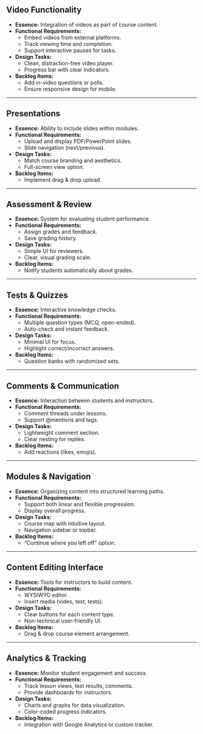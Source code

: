 

## Video Functionality
- **Essence:** Integration of videos as part of course content.  
- **Functional Requirements:**
  - Embed videos from external platforms.
  - Track viewing time and completion.
  - Support interactive pauses for tasks.  
- **Design Tasks:**
  - Clean, distraction-free video player.
  - Progress bar with clear indicators.  
- **Backlog Items:**
  - Add in-video questions or polls.
  - Ensure responsive design for mobile.

---

## Presentations
- **Essence:** Ability to include slides within modules.  
- **Functional Requirements:**
  - Upload and display PDF/PowerPoint slides.
  - Slide navigation (next/previous).  
- **Design Tasks:**
  - Match course branding and aesthetics.
  - Full-screen view option.  
- **Backlog Items:**
  - Implement drag & drop upload.

---

## Assessment & Review
- **Essence:** System for evaluating student performance.  
- **Functional Requirements:**
  - Assign grades and feedback.
  - Save grading history.  
- **Design Tasks:**
  - Simple UI for reviewers.
  - Clear, visual grading scale.  
- **Backlog Items:**
  - Notify students automatically about grades.

---

## Tests & Quizzes
- **Essence:** Interactive knowledge checks.  
- **Functional Requirements:**
  - Multiple question types (MCQ, open-ended).
  - Auto-check and instant feedback.  
- **Design Tasks:**
  - Minimal UI for focus.
  - Highlight correct/incorrect answers.  
- **Backlog Items:**
  - Question banks with randomized sets.

---

## Comments & Communication
- **Essence:** Interaction between students and instructors.  
- **Functional Requirements:**
  - Comment threads under lessons.
  - Support @mentions and tags.  
- **Design Tasks:**
  - Lightweight comment section.
  - Clear nesting for replies.  
- **Backlog Items:**
  - Add reactions (likes, emojis).

---

## Modules & Navigation
- **Essence:** Organizing content into structured learning paths.  
- **Functional Requirements:**
  - Support both linear and flexible progression.
  - Display overall progress.  
- **Design Tasks:**
  - Course map with intuitive layout.
  - Navigation sidebar or topbar.  
- **Backlog Items:**
  - “Continue where you left off” option.

---

## Content Editing Interface
- **Essence:** Tools for instructors to build content.  
- **Functional Requirements:**
  - WYSIWYG editor.
  - Insert media (video, text, tests).  
- **Design Tasks:**
  - Clear buttons for each content type.
  - Non-technical user-friendly UI.  
- **Backlog Items:**
  - Drag & drop course element arrangement.

---

## Analytics & Tracking
- **Essence:** Monitor student engagement and success.  
- **Functional Requirements:**
  - Track lesson views, test results, comments.
  - Provide dashboards for instructors.  
- **Design Tasks:**
  - Charts and graphs for data visualization.
  - Color-coded progress indicators.  
- **Backlog Items:**
  - Integration with Google Analytics or custom tracker.
